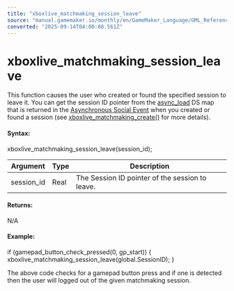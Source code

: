 ```yaml
---
title: "xboxlive_matchmaking_session_leave"
source: "manual.gamemaker.io/monthly/en/GameMaker_Language/GML_Reference/UWP_And_XBox_Live/Match_Making/xboxlive_matchmaking_session_leave.htm"
converted: "2025-09-14T04:00:08.561Z"
---
```


# xboxlive\_matchmaking\_session\_leave

This function causes the user who created or found the specified session to leave it. You can get the session ID pointer from the [async\_load](../../../GML_Overview/Variables/Builtin_Global_Variables/async_load.md) DS map that is returned in the [Asynchronous Social Event](../../../../The_Asset_Editors/Object_Properties/Async_Events/Social.md) when you created or found a session (see [xboxlive\_matchmaking\_create()](xboxlive_matchmaking_create.md) for more details).

#### Syntax:

xboxlive\_matchmaking\_session\_leave(session\_id);

| Argument | Type | Description |
| --- | --- | --- |
| session_id | Real | The Session ID pointer of the session to leave. |

#### Returns:

N/A

#### Example:

if (gamepad\_button\_check\_pressed(0, gp\_start))
{
    xboxlive\_matchmaking\_session\_leave(global.SessionID);
}

The above code checks for a gamepad button press and if one is detected then the user will logged out of the given matchmaking session.